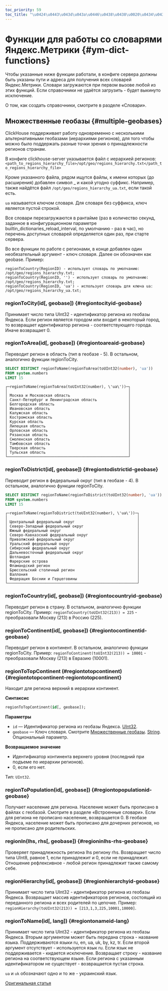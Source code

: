 ```yaml
---
toc_priority: 59
toc_title: "\u0424\u0443\u043d\u043a\u0446\u0438\u0438\u0020\u0434\u043b\u044f\u0020\u0440\u0430\u0431\u043e\u0442\u044b\u0020\u0441\u043e\u0020\u0441\u043b\u043e\u0432\u0430\u0440\u044f\u043c\u0438\u0020\u042f\u043d\u0434\u0435\u043a\u0441\u002e\u041c\u0435\u0442\u0440\u0438\u043a\u0438"
---
```


# Функции для работы со словарями Яндекс.Метрики {#ym-dict-functions}

Чтобы указанные ниже функции работали, в конфиге сервера должны быть указаны пути и адреса для получения всех словарей Яндекс.Метрики. Словари загружаются при первом вызове любой из этих функций. Если справочники не удаётся загрузить - будет выкинуто исключение.

О том, как создать справочники, смотрите в разделе «Словари».

## Множественные геобазы {#multiple-geobases}

ClickHouse поддерживает работу одновременно с несколькими альтернативными геобазами (иерархиями регионов), для того чтобы можно было поддержать разные точки зрения о принадлежности регионов странам.

В конфиге clickhouse-server указывается файл с иерархией регионов:
`<path_to_regions_hierarchy_file>/opt/geo/regions_hierarchy.txt</path_to_regions_hierarchy_file>`

Кроме указанного файла, рядом ищутся файлы, к имени которых (до расширения) добавлен символ \_ и какой угодно суффикс.
Например, также найдётся файл `/opt/geo/regions_hierarchy_ua.txt`, если такой есть.

`ua` называется ключом словаря. Для словаря без суффикса, ключ является пустой строкой.

Все словари перезагружаются в рантайме (раз в количество секунд, заданное в конфигурационном параметре builtin\_dictionaries\_reload\_interval, по умолчанию - раз в час), но перечень доступных словарей определяется один раз, при старте сервера.

Во все функции по работе с регионами, в конце добавлен один необязательный аргумент - ключ словаря. Далее он обозначен как geobase.
Пример:

``` text
regionToCountry(RegionID) - использует словарь по умолчанию: /opt/geo/regions_hierarchy.txt;
regionToCountry(RegionID, '') - использует словарь по умолчанию: /opt/geo/regions_hierarchy.txt;
regionToCountry(RegionID, 'ua') - использует словарь для ключа ua: /opt/geo/regions_hierarchy_ua.txt;
```

### regionToCity(id\[, geobase\]) {#regiontocityid-geobase}

Принимает число типа UInt32 - идентификатор региона из геобазы Яндекса. Если регион является городом или входит в некоторый город, то возвращает идентификатор региона - соответствующего города. Иначе возвращает 0.

### regionToArea(id\[, geobase\]) {#regiontoareaid-geobase}

Переводит регион в область (тип в геобазе - 5). В остальном, аналогично функции regionToCity.

``` sql
SELECT DISTINCT regionToName(regionToArea(toUInt32(number), 'ua'))
FROM system.numbers
LIMIT 15
```

``` text
┌─regionToName(regionToArea(toUInt32(number), \'ua\'))─┐
│                                                      │
│ Москва и Московская область                          │
│ Санкт-Петербург и Ленинградская область              │
│ Белгородская область                                 │
│ Ивановская область                                   │
│ Калужская область                                    │
│ Костромская область                                  │
│ Курская область                                      │
│ Липецкая область                                     │
│ Орловская область                                    │
│ Рязанская область                                    │
│ Смоленская область                                   │
│ Тамбовская область                                   │
│ Тверская область                                     │
│ Тульская область                                     │
└──────────────────────────────────────────────────────┘
```

### regionToDistrict(id\[, geobase\]) {#regiontodistrictid-geobase}

Переводит регион в федеральный округ (тип в геобазе - 4). В остальном, аналогично функции regionToCity.

``` sql
SELECT DISTINCT regionToName(regionToDistrict(toUInt32(number), 'ua'))
FROM system.numbers
LIMIT 15
```

``` text
┌─regionToName(regionToDistrict(toUInt32(number), \'ua\'))─┐
│                                                          │
│ Центральный федеральный округ                            │
│ Северо-Западный федеральный округ                        │
│ Южный федеральный округ                                  │
│ Северо-Кавказский федеральный округ                      │
│ Приволжский федеральный округ                            │
│ Уральский федеральный округ                              │
│ Сибирский федеральный округ                              │
│ Дальневосточный федеральный округ                        │
│ Шотландия                                                │
│ Фарерские острова                                        │
│ Фламандский регион                                       │
│ Брюссельский столичный регион                            │
│ Валлония                                                 │
│ Федерация Боснии и Герцеговины                           │
└──────────────────────────────────────────────────────────┘
```

### regionToCountry(id\[, geobase\]) {#regiontocountryid-geobase}

Переводит регион в страну. В остальном, аналогично функции regionToCity.
Пример: `regionToCountry(toUInt32(213)) = 225` - преобразовали Москву (213) в Россию (225).

### regionToContinent(id\[, geobase\]) {#regiontocontinentid-geobase}

Переводит регион в континент. В остальном, аналогично функции regionToCity.
Пример: `regionToContinent(toUInt32(213)) = 10001` - преобразовали Москву (213) в Евразию (10001).

### regionToTopContinent (\#regiontotopcontinent) {#regiontotopcontinent-regiontotopcontinent}

Находит для региона верхний в иерархии континент.

**Синтаксис**

``` sql
regionToTopContinent(id[, geobase]);
```

**Параметры**

-   `id` — Идентификатор региона из геобазы Яндекса. [UInt32](../../sql-reference/functions/ym-dict-functions.md).
-   `geobase` — Ключ словаря. Смотрите [Множественные геобазы](#multiple-geobases). [String](../../sql-reference/functions/ym-dict-functions.md). Опциональный параметр.

**Возвращаемое значение**

-   Идентификатор континента верхнего уровня (последний при подъеме по иерархии регионов).
-   0, если его нет.

Тип: `UInt32`.

### regionToPopulation(id\[, geobase\]) {#regiontopopulationid-geobase}

Получает население для региона.
Население может быть прописано в файлах с геобазой. Смотрите в разделе «Встроенные словари».
Если для региона не прописано население, возвращается 0.
В геобазе Яндекса, население может быть прописано для дочерних регионов, но не прописано для родительских.

### regionIn(lhs, rhs\[, geobase\]) {#regioninlhs-rhs-geobase}

Проверяет принадлежность региона lhs региону rhs. Возвращает число типа UInt8, равное 1, если принадлежит и 0, если не принадлежит.
Отношение рефлексивное - любой регион принадлежит также самому себе.

### regionHierarchy(id\[, geobase\]) {#regionhierarchyid-geobase}

Принимает число типа UInt32 - идентификатор региона из геобазы Яндекса. Возвращает массив идентификаторов регионов, состоящий из переданного региона и всех родителей по цепочке.
Пример: `regionHierarchy(toUInt32(213)) = [213,1,3,225,10001,10000]`.

### regionToName(id\[, lang\]) {#regiontonameid-lang}

Принимает число типа UInt32 - идентификатор региона из геобазы Яндекса. Вторым аргументом может быть передана строка - название языка. Поддерживаются языки ru, en, ua, uk, by, kz, tr. Если второй аргумент отсутствует - используется язык ru. Если язык не поддерживается - кидается исключение. Возвращает строку - название региона на соответствующем языке. Если региона с указанным идентификатором не существует - возвращается пустая строка.

`ua` и `uk` обозначают одно и то же - украинский язык.

[Оригинальная статья](https://clickhouse.tech/docs/ru/query_language/functions/ym_dict_functions/) <!--hide-->
